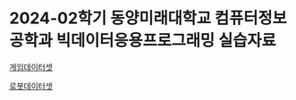 
# 2024-02학기 동양미래대학교 컴퓨터정보공학과 빅데이터응용프로그래밍 실습자료
[게임데이터셋](https://zenodo.org/records/8117020)

[로봇데이터셋](https://www.aihub.or.kr/aihubdata/data/view.do?currMenu=115&topMenu=100&aihubDataSe=data&dataSetSn=71604)

